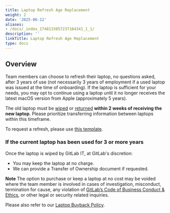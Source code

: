 ```yaml
---
title: Laptop Refresh Age Replacement
weight: 2
date: '2025-06-12'
aliases:
- /docs/_index_1748133857237104341_1_1/
description: ''
linkTitle: Laptop Refresh Age Replacement
type: docs
---
```


## Overview

Team members can choose to refresh their laptop, no questions asked, after 3 years of use (not necessarily 3 years of employment if a used laptop was issued at the time of onboarding). If the laptop is sufficient for your needs, you may opt to continue using a laptop until it no longer receives the latest macOS version from Apple (approximately 5 years).

The old laptop must be [wiped](/handbook/security/corporate/services/laptops/wipe) or [returned](/handbook/security/corporate/services/laptops/recycle/) **within 2 weeks of receiving the new laptop**. Please prioritize transferring information between laptops within this timeframe.

To request a refresh, please use [this template](https://gitlab.com/gitlab-com/it/end-user-services/issues/laptop-issue-tracker/-/issues/new?issuable_template=Laptop_Refresh_Upgrade).

### If the current laptop has been used for 3 or more years

Once the laptop is wiped by GitLab IT, at GitLab's discretion:

* You may keep the laptop at no charge.
* We can provide a Transfer of Ownership document if requested.

**Note** The option to purchase or keep a laptop at no cost may be voided where the team member is involved in cases of investigation, misconduct, termination for cause, any violation of [GitLab’s Code of Business Conduct & Ethics](/handbook/legal/ethics-compliance-program/#policies), or other legal or security related inquiries.

Please also refer to our [Laptop Buyback Policy](/handbook/security/corporate/services/laptops/buyback).
